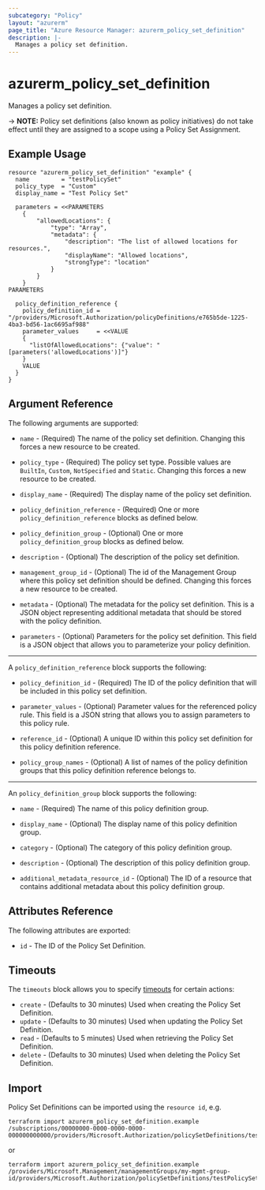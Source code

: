 ```yaml
---
subcategory: "Policy"
layout: "azurerm"
page_title: "Azure Resource Manager: azurerm_policy_set_definition"
description: |-
  Manages a policy set definition.
---
```


# azurerm_policy_set_definition

Manages a policy set definition.

-> **NOTE:**  Policy set definitions (also known as policy initiatives) do not take effect until they are assigned to a scope using a Policy Set Assignment.

## Example Usage

```hcl
resource "azurerm_policy_set_definition" "example" {
  name         = "testPolicySet"
  policy_type  = "Custom"
  display_name = "Test Policy Set"

  parameters = <<PARAMETERS
    {
        "allowedLocations": {
            "type": "Array",
            "metadata": {
                "description": "The list of allowed locations for resources.",
                "displayName": "Allowed locations",
                "strongType": "location"
            }
        }
    }
PARAMETERS

  policy_definition_reference {
    policy_definition_id = "/providers/Microsoft.Authorization/policyDefinitions/e765b5de-1225-4ba3-bd56-1ac6695af988"
    parameter_values     = <<VALUE
    {
      "listOfAllowedLocations": {"value": "[parameters('allowedLocations')]"}
    }
    VALUE
  }
}
```

## Argument Reference

The following arguments are supported:

* `name` - (Required) The name of the policy set definition. Changing this forces a new resource to be created.

* `policy_type` - (Required) The policy set type. Possible values are `BuiltIn`, `Custom`, `NotSpecified` and `Static`. Changing this forces a new resource to be created.

* `display_name` - (Required) The display name of the policy set definition.

* `policy_definition_reference` - (Required) One or more `policy_definition_reference` blocks as defined below.

* `policy_definition_group` - (Optional) One or more `policy_definition_group` blocks as defined below.

* `description` - (Optional) The description of the policy set definition.

* `management_group_id` -  (Optional) The id of the Management Group where this policy set definition should be defined. Changing this forces a new resource to be created.

* `metadata` - (Optional) The metadata for the policy set definition. This is a JSON object representing additional metadata that should be stored with the policy definition.

* `parameters` - (Optional) Parameters for the policy set definition. This field is a JSON object that allows you to parameterize your policy definition.

---

A `policy_definition_reference` block supports the following:

* `policy_definition_id` - (Required) The ID of the policy definition that will be included in this policy set definition.

* `parameter_values` - (Optional) Parameter values for the referenced policy rule. This field is a JSON string that allows you to assign parameters to this policy rule.

* `reference_id` - (Optional) A unique ID within this policy set definition for this policy definition reference.

* `policy_group_names` - (Optional) A list of names of the policy definition groups that this policy definition reference belongs to.

---

An `policy_definition_group` block supports the following:

* `name` - (Required) The name of this policy definition group.

* `display_name` - (Optional) The display name of this policy definition group.

* `category` - (Optional) The category of this policy definition group.

* `description` - (Optional) The description of this policy definition group.

* `additional_metadata_resource_id` - (Optional) The ID of a resource that contains additional metadata about this policy definition group.

## Attributes Reference

The following attributes are exported:

* `id` - The ID of the Policy Set Definition.

## Timeouts

The `timeouts` block allows you to specify [timeouts](https://www.terraform.io/language/resources/syntax#operation-timeouts) for certain actions:

* `create` - (Defaults to 30 minutes) Used when creating the Policy Set Definition.
* `update` - (Defaults to 30 minutes) Used when updating the Policy Set Definition.
* `read` - (Defaults to 5 minutes) Used when retrieving the Policy Set Definition.
* `delete` - (Defaults to 30 minutes) Used when deleting the Policy Set Definition.

## Import

Policy Set Definitions can be imported using the `resource id`, e.g.

```shell
terraform import azurerm_policy_set_definition.example /subscriptions/00000000-0000-0000-0000-000000000000/providers/Microsoft.Authorization/policySetDefinitions/testPolicySet
```

or

```shell
terraform import azurerm_policy_set_definition.example /providers/Microsoft.Management/managementGroups/my-mgmt-group-id/providers/Microsoft.Authorization/policySetDefinitions/testPolicySet
```
